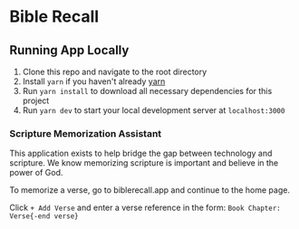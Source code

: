 # Bible Recall

## Running App Locally

1. Clone this repo and navigate to the root directory
2. Install `yarn` if you haven't already [yarn](https://classic.yarnpkg.com/lang/en/docs/install)
3. Run `yarn install` to download all necessary dependencies for this project
4. Run `yarn dev` to start your local development server at `localhost:3000`

### Scripture Memorization Assistant

This application exists to help bridge the gap between technology and scripture. We know memorizing scripture is important and believe in the power of God.

To memorize a verse, go to biblerecall.app and continue to the home page.

Click `+ Add Verse` and enter a verse reference in the form: `Book Chapter: Verse{-end verse}`

